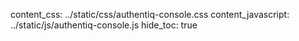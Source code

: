content_css:        ../static/css/authentiq-console.css
content_javascript: ../static/js/authentiq-console.js
hide_toc: true

<div ng-app="AQProviderConsole">
    <div class="row">
        <div class="col-md-offset-2 col-md-8">
            <div ui-view></div> <!-- This is where our views will load -->
        </div>
    </div>
</div>